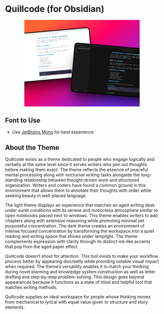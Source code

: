 # Quillcode (for Obsidian)
<p align="center">
  <img width="75%" src="assets/screenshot.png">
</p>

## Font to Use
- Use [JetBrains Mono](https://www.jetbrains.com/lp/mono/) for best experience

## About the Theme
Quillcode exists as a theme dedicated to people who engage logically and verbally at the same level since it serves writers who pen out thoughts before making them exact. The theme reflects the essence of peaceful mental processing along with nocturnal writing tasks alongside the long-standing relationship between thought-driven work and structured organization. Writers and coders have found a common ground in this environment that allows them to annotate their thoughts with order while seeking beauty in well-placed language.

The light theme displays an experience that matches an aged writing desk under sunlit conditions with its serene and motionless atmosphere similar to open notebooks placed next to windows. This theme enables writers to add chapters along with extensive reasoning while promoting minimal yet purposeful concentration. The dark theme creates an environment of intense focused concentration by transforming the workspace into a quiet reading and writing space that shines under lamplight. The theme complements expression with clarity through its distinct ink-like accents that pop from the aged paper effect.

Quillcode doesn’t shout for attention. This tool exists to make your workflow process better by appearing discreetly while providing notable visual impact when required. The theme’s versatility enables it to match your thinking during novel planning and knowledge system construction as well as letter drafting and step-by-step problem-solving. This design goes beyond appearances because it functions as a state of mind and helpful tool that matches writing methods.

Quillcode supplies an ideal workspace for people whose thinking moves from mechanical to lyrical with equal value given to structure and story elements.
